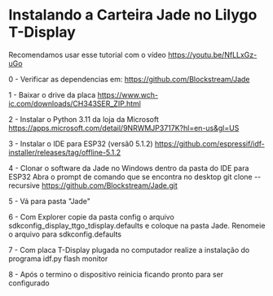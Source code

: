 # Instalando a Carteira Jade no Lilygo T-Display #
Recomendamos usar esse tutorial com o vídeo https://youtu.be/NfLLxGz-uGo

0 - Verificar as dependencias em:
https://github.com/Blockstream/Jade

1 - Baixar o drive da placa
https://www.wch-ic.com/downloads/CH343SER_ZIP.html

2 - Instalar o Python 3.11 da loja da Microsoft
https://apps.microsoft.com/detail/9NRWMJP3717K?hl=en-us&gl=US

3 - Instalar o IDE para ESP32 (versã0 5.1.2)
https://github.com/espressif/idf-installer/releases/tag/offline-5.1.2

4 - Clonar o software da Jade no Windows dentro da pasta do IDE para ESP32
Abra o prompt de comando que se encontra no desktop
git clone --recursive https://github.com/Blockstream/Jade.git

5 - Vá para pasta "Jade"

6 - Com Explorer copie da pasta config o arquivo sdkconfig_display_ttgo_tdisplay.defaults e coloque na pasta Jade. Renomeie o arquivo para sdkconfig.defaults

7 - Com placa T-Display plugada no computador realize a instalação do programa
idf.py flash monitor

8 - Após o termino o dispositivo reinicia ficando pronto para ser configurado
